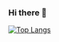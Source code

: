 ### Hi there 👋

[![Top Langs](https://github-readme-stats.vercel.app/api/top-langs/?username=DanyloM73&layout=donut&theme=codeSTACKr        )](https://github.com/anuraghazra/github-readme-stats)
